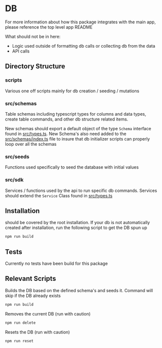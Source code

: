 # DB

For more information about how this package integrates with the main app, please reference the top level app README

What should not be in here:

- Logic used outside of formatting db calls or collecting db from the data
- API calls

## Directory Structure

### scripts

Various one off scripts mainly for db creation / seeding / mutations

### src/schemas

Table schemas including typescript types for columns and data types, create table commands, and other db structure related items.

New schemas should export a default object of the type `Schema` interface found in [src/types.ts](src/types.ts). New Schema's also need added to the [src/schemas/index.ts](src/schemas/index.ts) file to insure that db initializer scripts can properly loop over all the schemas

### src/seeds

Functions used specifically to seed the database with initial values

### src/sdk

Services / functions used by the api to run specific db commands. Services should extend the `Service` Class found in [src/types.ts](src/types.ts)

## Installation

should be covered by the root installation. If your db is not automatically created after installation, run the following script to get the DB spun up

```bash
npm run build
```

## Tests

Currently no tests have been build for this package

## Relevant Scripts

Builds the DB based on the defined schema's and seeds it. Command will skip if the DB already exists

```bash
npm run build
```

Removes the current DB (run with caution)

```bash
npm run delete
```

Resets the DB (run with caution)

```bash
npm run reset
```

